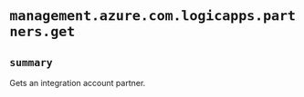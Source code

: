 # `management.azure.com.logicapps.partners.get`

## `summary`
Gets an integration account partner.


